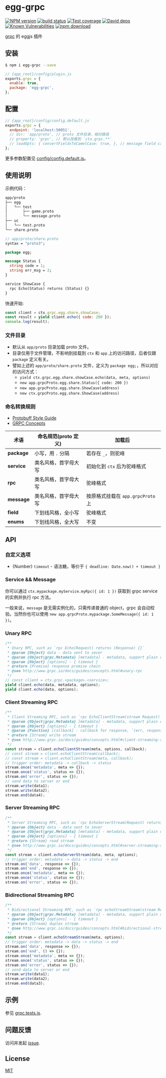 # egg-grpc

[![NPM version][npm-image]][npm-url]
[![build status][travis-image]][travis-url]
[![Test coverage][codecov-image]][codecov-url]
[![David deps][david-image]][david-url]
[![Known Vulnerabilities][snyk-image]][snyk-url]
[![npm download][download-image]][download-url]

[npm-image]: https://img.shields.io/npm/v/egg-grpc.svg?style=flat-square
[npm-url]: https://npmjs.org/package/egg-grpc
[travis-image]: https://img.shields.io/travis/eggjs/egg-grpc.svg?style=flat-square
[travis-url]: https://travis-ci.org/eggjs/egg-grpc
[codecov-image]: https://img.shields.io/codecov/c/github/eggjs/egg-grpc.svg?style=flat-square
[codecov-url]: https://codecov.io/github/eggjs/egg-grpc?branch=master
[david-image]: https://img.shields.io/david/eggjs/egg-grpc.svg?style=flat-square
[david-url]: https://david-dm.org/eggjs/egg-grpc
[snyk-image]: https://snyk.io/test/npm/egg-grpc/badge.svg?style=flat-square
[snyk-url]: https://snyk.io/test/npm/egg-grpc
[download-image]: https://img.shields.io/npm/dm/egg-grpc.svg?style=flat-square
[download-url]: https://npmjs.org/package/egg-grpc

[grpc](http://www.grpc.io) 的 eggjs 插件

## 安装

```bash
$ npm i egg-grpc --save
```

```js
// {app_root}/config/plugin.js
exports.grpc = {
  enable: true,
  package: 'egg-grpc',
};
```

## 配置

```js
// {app_root}/config/config.default.js
exports.grpc = {
  endpoint: 'localhost:50051',
  // dir: 'app/proto', // proto 文件目录，相对路径
  // property: 'grpc', // 默认挂载到 `ctx.grpc.**`
  // loadOpts: { convertFieldsToCamelCase: true, }, // message field case: `string user_name` -> `userName`
};
```

更多参数配置见 [config/config.default.js](config/config.default.js)。

## 使用说明

示例代码：

```bash
app/proto
├── egg
│   └── test
│       ├── game.proto
│       └── message.proto
├── uc
│   └── test.proto
└── share.proto
```

```protobuf
// app/proto/share.proto
syntax = "proto3";

package egg;

message Status {
  string code = 1;
  string err_msg = 2;
}

service ShowCase {
  rpc Echo(Status) returns (Status) {}
}
```

快速开始:

```js
const client = ctx.grpc.egg.share.showCase;
const result = yield client.echo({ code: 200 });
console.log(result);
```

### 文件目录

- 默认从 `app/proto` 目录加载 proto 文件。
- 目录仅用于文件管理，不影响到挂载到 `ctx` 和 `app` 上的访问路径，后者仅跟 `package` 定义有关。
- 譬如上述的 `app/proto/share.proto` 文件，定义为 `package egg;`，所以对应的访问方式：
  - `yield ctx.grpc.egg.share.showCase.echo(data, meta, options)`
  - `new app.grpcProto.egg.share.Status({ code: 200 })`
  - `new app.grpcProto.egg.share.ShowCase(address)`
  - `new ctx.grpcProto.egg.share.ShowCase(address)`

### 命名转换规则

- [Protobuff Style Guide](https://developers.google.com/protocol-buffers/docs/style)
- [GRPC Concepts](http://www.grpc.io/docs/guides/concepts.html)

| 术语          | 命名规范(proto 定义) | 加载后                       |
| ----------- | -------------- | ------------------------- |
| **package** | 小写，用 `.` 分隔    | 若存在 `_`，则驼峰               |
| **service** | 类名风格，首字母大写     | 初始化到 `ctx` 后为驼峰格式         |
| **rpc**     | 类名风格，首字母大写     | 驼峰格式                      |
| **message** | 类名风格，首字母大写     | 按原格式挂载在 `app.grpcProto` 上 |
| **field**   | 下划线风格，全小写      | 驼峰格式                      |
| **enums**   | 下划线风格，全大写      | 不变                        |

## API

### 自定义选项

- {Number} `timeout` - 语法糖，等价于 `{ deadline: Date.now() + timeout }`

### Service && Message

你可以通过 `ctx.mypackage.myService.myRpc({ id: 1 })` 获取到  grpc service 的实例并执行 rpc 方法。

一般来说，`message` 是无需实例化的，只需传递普通的 object，grpc 会自动校验。当然你也可以使用 `new app.grpcProto.mypackage.SomeMessage({ id: 1 })`。

### Unary RPC

```js
/**
 * Unary RPC, such as `rpc Echo(Request) returns (Response) {}`
 * @param {Object} data - data sent to sever
 * @param {Object|grpc.Metadata} [metadata] - metadata, support plain object
 * @param {Object} [options] - { timeout }
 * @return {Promise} response promise chain
 * @see http://www.grpc.io/docs/guides/concepts.html#unary-rpc
 */
// const client = ctx.grpc.<package>.<service>;
yield client.echo(data, metadata, options);
yield client.echo(data, options);
```

### Client Streaming RPC

```js
/**
 * Client Streaming RPC, such as `rpc EchoClientStream(stream Request) returns (Response) {}`
 * @param {Object|grpc.Metadata} [metadata] - metadata, support plain object
 * @param {Object} [options] - { timeout }
 * @param {Function} [callback] - callback for response, `(err, response) => {}`
 * @return {Stream} write stream
 * @see http://www.grpc.io/docs/guides/concepts.html#client-streaming-rpc
 */
const stream = client.echoClientStream(meta, options, callback);
// const stream = client.echoClientStream(callback);
// const stream = client.echoClientStream(meta, callback);
// trigger order: metadata -> callback -> status
stream.once('metadata', meta => {});
stream.once('status', status => {});
stream.on('error', status => {});
// send data to server or end
stream.write(data1);
stream.write(data2);
stream.end(data4);
```

### Server Streaming RPC

```js
/**
 * Server Streaming RPC, such as `rpc EchoServerStream(Request) returns (stream Response) {}`
 * @param {Object} data - data sent to sever
 * @param {Object|grpc.Metadata} [metadata] - metadata, support plain object
 * @param {Object} [options] - { timeout }
 * @return {Stream} read stream
 * @see http://www.grpc.io/docs/guides/concepts.html#server-streaming-rpc
 */
const stream = client.echoServerStream(data, meta, options);
// trigger order: metadata -> data -> status -> end
stream.on('data', response => {});
stream.on('end', response => {});
stream.once('metadata', meta => {});
stream.once('status', status => {});
stream.on('error', status => {});
```

### Bidirectional Streaming RPC

```js
/**
 * Bidirectional Streaming RPC, such as `rpc echoStreamStream(stream Request) returns (stream Response) {}`
 * @param {Object|grpc.Metadata} [metadata] - metadata, support plain object
 * @param {Object} [options] - { timeout }
 * @return {Stream} duplex stream
 * @see http://www.grpc.io/docs/guides/concepts.html#bidirectional-streaming-rpc
 */
const stream = client.echoStreamStream(meta, options);
// trigger order: metadata -> data -> status -> end
stream.on('data', response => {});
stream.on('end', () => {});
stream.once('metadata', meta => {});
stream.once('status', status => {});
stream.on('error', status => {});
// send data to server or end
stream.write(data1);
stream.write(data2);
stream.end(data3);
```

## 示例

参见 [grpc.tests.js](test/grpc.tests.js).

## 问题反馈

访问并发起 [issue](https://github.com/eggjs/egg/issues).

## License

[MIT](LICENSE)

